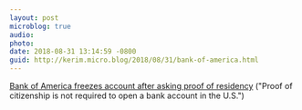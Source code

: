 ```yaml
---
layout: post
microblog: true
audio: 
photo: 
date: 2018-08-31 13:14:59 -0800
guid: http://kerim.micro.blog/2018/08/31/bank-of-america.html
---
```

[Bank of America freezes account after asking proof of residency](https://www.sacbee.com/news/business/article217567300.html) ("Proof of citizenship is not required to open a bank account in the U.S.")
